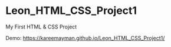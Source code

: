 # Leon_HTML_CSS_Project1
My First HTML &amp; CSS Project

Demo: https://kareemayman.github.io/Leon_HTML_CSS_Project1/
